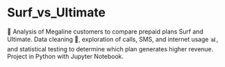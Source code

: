 # Surf_vs_Ultimate
📶 Analysis of Megaline customers to compare prepaid plans Surf and Ultimate. Data cleaning 🧹, exploration of calls, SMS, and internet usage 📊, and statistical testing to determine which plan generates higher revenue. Project in Python with Jupyter Notebook.
